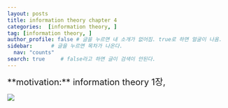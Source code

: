```yaml
---
layout: posts
title: information theory chapter 4
categories:  [information theory, ]
tag: [information theory, ]  
author_profile: false # 글을 누르면 내 소개가 없어짐. true로 하면 얼굴이 나옴.
sidebar:      # 글을 누르면 목차가 나온다.
  nav: "counts" 
search: true     # false라고 하면 글이 검색이 안된다.
---
```


<div class="notice--info" markdown="1" style='font-size: 20px'>
**motivation:**  information theory 1장,
</div>

![](../../images/20240708-2024-07-08-information%20theory%204장-1.png)
